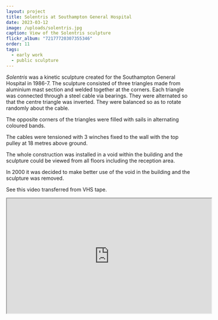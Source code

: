 ```yaml
---
layout: project
title: Solentris at Southampton General Hospital
date: 2023-03-12
image: /uploads/solentris.jpg
caption: View of the Solentris sculpture
flickr_album: "72177720307355346"
order: 11
tags:
  - early work
  - public sculpture
---
```

*Solentris* was a kinetic sculpture created for the Southampton General Hospital in 1986-7. The sculpture consisted of three triangles made from aluminium mast section and welded together at the corners. Each triangle was connected through a steel cable via bearings. They were alternated so that the centre triangle was inverted. They were balanced so as to rotate randomly about the cable.

The opposite corners of the triangles were filled with sails in alternating coloured bands.

The cables were tensioned with 3 winches fixed to the wall with the top pulley at 18 metres above ground.

The whole construction was installed in a void within the building and the sculpture could be viewed from all floors including the reception area.

In 2000 it was decided to make better use of the void in the building and the sculpture was removed.

See this video transferred from VHS tape.

<div class="video-box"><iframe width="560" height="315" src="https://www.youtube.com/embed/https://youtu.be/07ZL1UL7Lx0?rel=0" allow="accelerometer; autoplay; encrypted-media; gyroscope; picture-in-picture" allowfullscreen></iframe></div>
